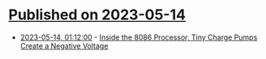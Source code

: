 # [Published on 2023-05-14](index.md)

* [2023-05-14, 01:12:00](https://soylentnews.org/article.pl?sid=23/05/12/1244227&from=rss) - [Inside the 8086 Processor, Tiny Charge Pumps Create a Negative Voltage](https://soylentnews.org/article.pl?sid=23/05/12/1244227&from=rss)
